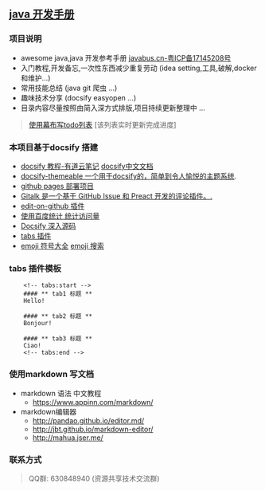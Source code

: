 ## [java 开发手册](https://javastar920905.github.io/mdbook)

### 项目说明
* awesome java,java 开发参考手册 [javabus.cn-粤ICP备17145208号](https://javabus.cn) 
* 入门教程,开发备忘,一次性东西减少重复劳动 (idea setting,工具,破解,docker和维护...)
* 常用技能总结 (java git 爬虫 ...)
* 趣味技术分享 (docsify easyopen ...)
* 目录内容尽量按照由简入深方式排版,项目持续更新整理中 ...
> [使用幕布写todo列表](https://mubu.com/doc/1gncEoM4Xo) [该列表实时更新完成进度]

### 本项目基于docsify 搭建
* [docsify 教程-有道云笔记](http://note.youdao.com/noteshare?id=b0ca41d567d3fb5eed648125119b3ad1&sub=DFBFB1BBA9A342FEB3F37F5D3FCCF185)  [docsify中文文档](https://docsify.js.org/#/zh-cn/quickstart)
* [docsify-themeable 一个用于docsify的，简单到令人愉悦的主题系统](https://jhildenbiddle.github.io/docsify-themeable).
* [github pages 部署项目](https://docsify.js.org/#/zh-cn/deploy?id=%E9%83%A8%E7%BD%B2)
* [Gitalk 是一个基于 GitHub Issue 和 Preact 开发的评论插件。](https://github.com/gitalk/gitalk/blob/master/readme-cn.md)[.](http://note.youdao.com/noteshare?id=8905cf85f75f8c54e596d8f491687e67&sub=3585C53EB515431F95AB45BA92B5D5E5)
* [edit-on-github 插件](https://github.com/njleonzhang/docsify-edit-on-github)
* [使用百度统计 统计访问量](https://tongji.baidu.com/web/24646268/overview/index?siteId=11315684)
* [Docsify 深入源码](https://www.imooc.com/article/20256)
* [tabs 插件](https://jhildenbiddle.github.io/docsify-tabs/#/)
* [emoji 符号大全](http://www.fhdq.net/emoji.html) [emoji 搜索](https://emojipedia.org/)

### tabs 插件模板
```
    <!-- tabs:start -->
    #### ** tab1 标题 **
    Hello!
    
    #### ** tab2 标题 **
    Bonjour!
    
    #### ** tab3 标题 **
    Ciao!
    <!-- tabs:end -->

```


### 使用markdown 写文档
* markdown 语法 中文教程
   * https://www.appinn.com/markdown/
* markdown编辑器
   * http://pandao.github.io/editor.md/  
   * http://jbt.github.io/markdown-editor/
   * http://mahua.jser.me/
   
 

### 联系方式
> QQ群: 630848940 (资源共享技术交流群)